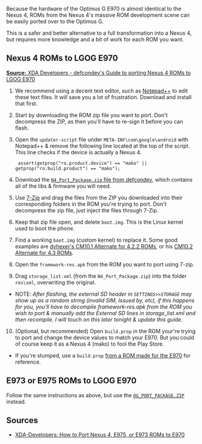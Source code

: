 Because the hardware of the Optimus G E970 is almost identical to the Nexus 4, ROMs from the Nexus 4's massive ROM development scene can be easily ported over to the Optimus G. 

This is a safer and better alternative to a full transformation into a Nexus 4, but requires more knowledge and a bit of work for each ROM you want.

## Nexus 4 ROMs to LGOG E970

[**Source:** XDA Developers - defcondev's Guide to porting Nexus 4 ROMs to LGOG E970](http://forum.xda-developers.com/showthread.php?t=2442593)

1. We recommend using a decent text editor, such as [Notepad++](http://notepad-plus-plus.org/download/v6.5.1.html) to edit these text files. It will save you a lot of frustration. Download and install that first.
2. Start by downloading the ROM zip file you want to port. Don't decompress the ZIP, as then you'll have to re-sign it before you can flash.
3. Open the `updater-script` file under `META-INF\com\google\android` with Notepad++ & remove the following line located at the top of the script. This line checks if the device is actually a Nexus 4.

        assert(getprop("ro.product.device") == "mako" || getprop("ro.build.product") == "mako");

4. Download the [`N4_Port_Package.zip` file from defcondev](http://forum.xda-developers.com/attachment.php?attachmentid=2253855&d=1379040436), which contains all of the libs & firmware you will need.
5. Use [7-Zip](www.7-zip.org) and drag the files from the ZIP you downloaded into their corresponding folders in the ROM you're trying to port. Don't decompress the zip file, just inject the files through 7-Zip.
6. Keep that zip file open, and delete `boot.img`. This is the Linux kernel used to boot the phone.
7. Find a working `boot.img` (custom kernel) to replace it. Some good examples are [dvhexer's CM10.1 Alternate for 4.2.2 ROMs](http://d-h.st/q7J), or his [CM10.2 Alternate for 4.3 ROMs](http://d-h.st/78w).
8. Open the `framework-res.apk` from the ROM you want to port using 7-zip.
9. Drag `storage_list.xml` (from the `N4_Port_Package.zip`) into the folder `res\xml`, overwriting the original.
  * NOTE: *After flashing, the external SD header in `SETTINGS>>STORAGE` may show up as a random string (invalid SIM, Issued by, etc), if this happens for you, you'll have to decompile framework-res.apk from the ROM you wish to port & manually add the External SD lines in storage_list.xml and then recompile. I will touch on this later tonight & update this guide.*
10. (Optional, but recommended) Open `build.prop` in the ROM your're trying to port and change the device values to match your E970. But you could of course keep it as a Nexus 4 (mako) to fool the Play Store.
  * If you're stumped, use a `build.prop` [from a ROM made for the E970](http://forum.xda-developers.com/forumdisplay.php?f=1925) for reference.

## E973 or E975 ROMs to LGOG E970

Follow the same instructions as above, but use the [`OG_PORT_PACKAGE.ZIP`](http://forum.xda-developers.com/attachment.php?attachmentid=2253856&d=1379040436) instead.

## Sources

* [XDA-Developers: How to Port Nexus 4, E975, or E973 ROMs to E970](http://forum.xda-developers.com/showthread.php?t=2442593)